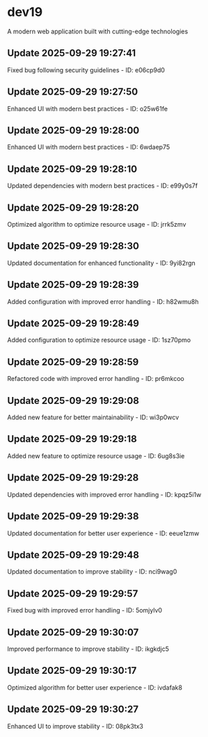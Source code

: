 # dev19
A modern web application built with cutting-edge technologies

## Update 2025-09-29 19:27:41
Fixed bug following security guidelines - ID: e06cp9d0


## Update 2025-09-29 19:27:50
Enhanced UI with modern best practices - ID: o25w61fe


## Update 2025-09-29 19:28:00
Enhanced UI with modern best practices - ID: 6wdaep75


## Update 2025-09-29 19:28:10
Updated dependencies with modern best practices - ID: e99y0s7f


## Update 2025-09-29 19:28:20
Optimized algorithm to optimize resource usage - ID: jrrk5zmv


## Update 2025-09-29 19:28:30
Updated documentation for enhanced functionality - ID: 9yi82rgn


## Update 2025-09-29 19:28:39
Added configuration with improved error handling - ID: h82wmu8h


## Update 2025-09-29 19:28:49
Added configuration to optimize resource usage - ID: 1sz70pmo


## Update 2025-09-29 19:28:59
Refactored code with improved error handling - ID: pr6mkcoo


## Update 2025-09-29 19:29:08
Added new feature for better maintainability - ID: wi3p0wcv


## Update 2025-09-29 19:29:18
Added new feature to optimize resource usage - ID: 6ug8s3ie


## Update 2025-09-29 19:29:28
Updated dependencies with improved error handling - ID: kpqz5i1w


## Update 2025-09-29 19:29:38
Updated documentation for better user experience - ID: eeue1zmw


## Update 2025-09-29 19:29:48
Updated documentation to improve stability - ID: nci9wag0


## Update 2025-09-29 19:29:57
Fixed bug with improved error handling - ID: 5omjylv0


## Update 2025-09-29 19:30:07
Improved performance to improve stability - ID: ikgkdjc5


## Update 2025-09-29 19:30:17
Optimized algorithm for better user experience - ID: ivdafak8


## Update 2025-09-29 19:30:27
Enhanced UI to improve stability - ID: 08pk3tx3

